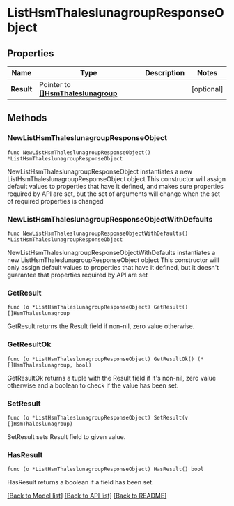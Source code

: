 # ListHsmThaleslunagroupResponseObject

## Properties

Name | Type | Description | Notes
------------ | ------------- | ------------- | -------------
**Result** | Pointer to [**[]HsmThaleslunagroup**](HsmThaleslunagroup.md) |  | [optional] 

## Methods

### NewListHsmThaleslunagroupResponseObject

`func NewListHsmThaleslunagroupResponseObject() *ListHsmThaleslunagroupResponseObject`

NewListHsmThaleslunagroupResponseObject instantiates a new ListHsmThaleslunagroupResponseObject object
This constructor will assign default values to properties that have it defined,
and makes sure properties required by API are set, but the set of arguments
will change when the set of required properties is changed

### NewListHsmThaleslunagroupResponseObjectWithDefaults

`func NewListHsmThaleslunagroupResponseObjectWithDefaults() *ListHsmThaleslunagroupResponseObject`

NewListHsmThaleslunagroupResponseObjectWithDefaults instantiates a new ListHsmThaleslunagroupResponseObject object
This constructor will only assign default values to properties that have it defined,
but it doesn't guarantee that properties required by API are set

### GetResult

`func (o *ListHsmThaleslunagroupResponseObject) GetResult() []HsmThaleslunagroup`

GetResult returns the Result field if non-nil, zero value otherwise.

### GetResultOk

`func (o *ListHsmThaleslunagroupResponseObject) GetResultOk() (*[]HsmThaleslunagroup, bool)`

GetResultOk returns a tuple with the Result field if it's non-nil, zero value otherwise
and a boolean to check if the value has been set.

### SetResult

`func (o *ListHsmThaleslunagroupResponseObject) SetResult(v []HsmThaleslunagroup)`

SetResult sets Result field to given value.

### HasResult

`func (o *ListHsmThaleslunagroupResponseObject) HasResult() bool`

HasResult returns a boolean if a field has been set.


[[Back to Model list]](../README.md#documentation-for-models) [[Back to API list]](../README.md#documentation-for-api-endpoints) [[Back to README]](../README.md)


